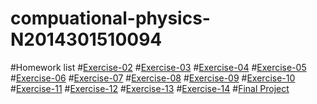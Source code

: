 # compuational-physics-N2014301510094
#Homework list
#[Exercise-02](https://www.zybuluo.com/lhd2014/note/504825)
#[Exercise-03](https://www.zybuluo.com/lhd2014/note/513011)
#[Exercise-04](https://www.zybuluo.com/lhd2014/note/525968)
#[Exercise-05](https://www.zybuluo.com/lhd2014/note/534039)
#[Exercise-06](https://www.zybuluo.com/lhd2014/note/542124)
#[Exercise-07](https://www.zybuluo.com/lhd2014/note/550278)
#[Exercise-08](https://www.zybuluo.com/lhd2014/note/565410)
#[Exercise-09](https://www.zybuluo.com/lhd2014/note/565406)
#[Exercise-10]()
#[Exercise-11]()
#[Exercise-12]()
#[Exercise-13]()
#[Exercise-14]()
#[Final Project]()

